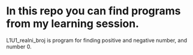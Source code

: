 # In this repo you can find programs from my learning session.

L1U1_realni_broj is program for finding positive and negative number, and number 0.

